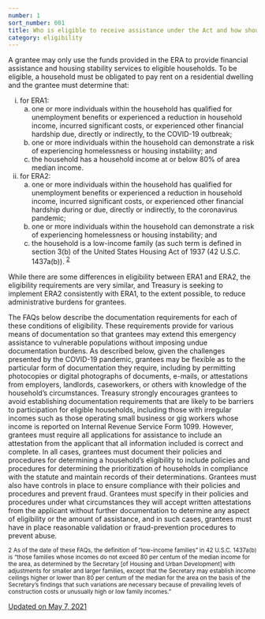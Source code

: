 ```yaml
---
number: 1
sort_number: 001
title: Who is eligible to receive assistance under the Act and how should a grantee document the eligibility of a household?
category: eligibility
---
```


A grantee may only use the funds provided in the ERA to provide financial assistance and housing stability services to eligible households. To be eligible, a household must be obligated to pay rent on a residential dwelling and the grantee must determine that:

<ol style="list-style-type: lower-roman;">
  <li>for ERA1:
    <ol style="list-style-type: lower-alpha;">
      <li>one or more individuals within the household has qualified for unemployment benefits or experienced a reduction in household income, incurred significant costs, or experienced other financial hardship due, directly or indirectly, to the COVID-19 outbreak;</li>
      <li>one or more individuals within the household can demonstrate a risk of experiencing homelessness or housing instability; and</li>
      <li>the household has a household income at or below 80% of area median income.</li>
    </ol>
  </li>
  <li>for ERA2:
    <ol style="list-style-type: lower-alpha;">
      <li>one or more individuals within the household has qualified for unemployment benefits or experienced a reduction in household income, incurred significant costs, or experienced other financial hardship during or due, directly or indirectly, to the coronavirus pandemic;</li>
      <li>one or more individuals within the household can demonstrate a risk of experiencing homelessness or housing instability; and</li>
      <li>the household is a low-income family (as such term is defined in section 3(b) of the United States Housing Act of 1937 (42 U.S.C. 1437a(b)). <sup><a href="#fn2" id="ref2">2</a></sup></li>
    </ol>
  </li>
</ol>

While there are some differences in eligibility between ERA1 and ERA2, the eligibility requirements are very similar, and Treasury is seeking to implement ERA2 consistently with ERA1, to the extent possible, to reduce administrative burdens for grantees.
    
<span id="1p2">
  The FAQs below describe the documentation requirements for each of these conditions of eligibility. These requirements provide for various means of documentation so that grantees may extend this emergency assistance to vulnerable populations without imposing undue documentation burdens. As described below, given the challenges presented by the COVID-19 pandemic, grantees may be flexible as to the particular form of documentation they require, including by permitting photocopies or digital photographs of documents, e-mails, or attestations from employers, landlords, caseworkers, or others with knowledge of the household’s circumstances. Treasury strongly encourages grantees to avoid establishing documentation requirements that are likely to be barriers to participation for eligible households, including those with irregular incomes such as those operating small business or gig workers whose income is reported on Internal Revenue Service Form 1099. However, grantees must require all applications for assistance to include an attestation from the applicant that all information included is correct and complete.
</span>

<span id="1p3">
  In all cases, grantees must document their policies and procedures for determining a household’s eligibility to include policies and procedures for determining the prioritization of households in compliance with the statute and maintain records of their determinations. Grantees must also have controls in place to ensure compliance with their policies and procedures and prevent fraud. Grantees must specify in their policies and procedures under what circumstances they will accept written attestations from the applicant without further documentation to determine any aspect of eligibility or the amount of assistance, and in such cases, grantees must have in place reasonable validation or fraud-prevention procedures to prevent abuse.
</span>

<sup id="fn2">2 As of the date of these FAQs, the definition of “low-income families” in 42 U.S.C. 1437a(b) is “those families whose incomes do not exceed 80 per centum of the median income for the area, as determined by the Secretary [of Housing and Urban Development] with adjustments for smaller and larger families, except that the Secretary may establish income ceilings higher or lower than 80 per centum of the median for the area on the basis of the Secretary’s findings that such variations are necessary because of prevailing levels of construction costs or unusually high or low family incomes.”
</sup>

<a href="{{ site.baseurl }}/implementation-guidance/changes/" class="era-guidance__datestamp">Updated on May 7, 2021</a>
